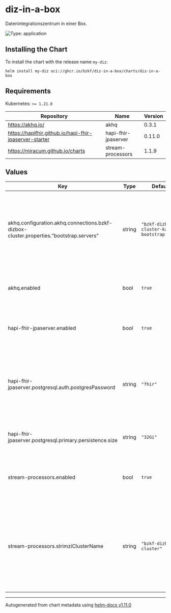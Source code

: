 # diz-in-a-box

Datenintegrationszentrum in einer Box.

![Type: application](https://img.shields.io/badge/Type-application-informational?style=flat-square)

## Installing the Chart

To install the chart with the release name `my-diz`:

```console
helm install my-diz oci://ghcr.io/bzkf/diz-in-a-box/charts/diz-in-a-box
```

## Requirements

Kubernetes: `>= 1.21.0`

| Repository                                             | Name                | Version |
| ------------------------------------------------------ | ------------------- | ------- |
| https://akhq.io/                                       | akhq                | 0.3.1   |
| https://hapifhir.github.io/hapi-fhir-jpaserver-starter | hapi-fhir-jpaserver | 0.11.0  |
| https://miracum.github.io/charts                       | stream-processors   | 1.1.9   |

## Values

| Key                                                                                    | Type   | Default                                      | Description                                                                                                                                                   |
| -------------------------------------------------------------------------------------- | ------ | -------------------------------------------- | ------------------------------------------------------------------------------------------------------------------------------------------------------------- |
| akhq.configuration.akhq.connections.bzkf-dizbox-cluster.properties."bootstrap.servers" | string | `"bzkf-dizbox-cluster-kafka-bootstrap:9092"` | the Kafka bootstrap server. Needs to be changed if the chart release name is changed from the default `bzkf-dizbox`                                           |
| akhq.enabled                                                                           | bool   | `true`                                       | whether the included [Kafka UI AKHQ](https://akhq.io/) should be installed                                                                                    |
| hapi-fhir-jpaserver.enabled                                                            | bool   | `true`                                       | whether the included [HAPI FHIR JPA Server](https://github.com/hapifhir/hapi-fhir-jpaserver-starter) should be installed                                      |
| hapi-fhir-jpaserver.postgresql.auth.postgresPassword                                   | string | `"fhir"`                                     | the postgres database root (`postgres`) user. this should be changed for improved security.                                                                   |
| hapi-fhir-jpaserver.postgresql.primary.persistence.size                                | string | `"32Gi"`                                     | size for the HAPI FHIR server's PostgreSQL database                                                                                                           |
| stream-processors.enabled                                                              | bool   | `true`                                       | whether the included [stream processors](https://github.com/miracum/charts/tree/master/charts/stream-processors) chart should be installed                    |
| stream-processors.strimziClusterName                                                   | string | `"bzkf-dizbox-cluster"`                      | name of the Kafka cluster deployed by the Strimzi Operator. This should be the same as the name in the [Kafka custom resource](../../k8s/kafka-cluster.yaml). |

---

Autogenerated from chart metadata using [helm-docs v1.11.0](https://github.com/norwoodj/helm-docs/releases/v1.11.0)
